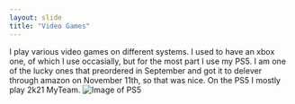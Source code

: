 ```yaml
---
layout: slide
title: "Video Games"
---
```


I play various video games on different systems. I used to have an xbox one, of which I use occasially, but for the most part I use my PS5. I am one of the lucky ones that preordered in September and got it to delever through amazon on November 11th, so that was nice. On the PS5 I mostly play 2k21 MyTeam.
![Image of PS5](https://www.nme.com/wp-content/uploads/2020/06/ps5-credit-sie@2000x1270.jpg)
